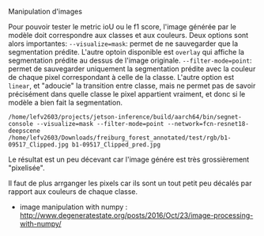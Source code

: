 Manipulation d'images

Pour pouvoir tester le metric ioU ou le f1 score, l'image générée par le modèle doit correspondre aux classes et aux couleurs. Deux options sont alors importantes: 
`--visualize=mask`: permet de ne sauvegarder que la segmentation prédite. L'autre optoin disponible est `overlay` qui affiche la segmentation prédite au dessus de l'image originale. 
`--filter-mode=point`: permet de sauvegarder uniquement la segmentation prédite avec la couleur de chaque pixel correspondant à celle de la classe. L'autre option est `linear`, et "adoucie" la transition entre classe, mais ne permet pas de savoir précisément dans quelle classe le pixel appartient vraiment, et donc si le modèle a bien fait la segmentation. 

```
/home/lefv2603/projects/jetson-inference/build/aarch64/bin/segnet-console --visualize=mask --filter-mode=point --network=fcn-resnet18-deepscene /home/lefv2603/Downloads/freiburg_forest_annotated/test/rgb/b1-09517_Clipped.jpg b1-09517_Clipped_pred.jpg
```

Le résultat est un peu décevant car l'image génére est très grossièrement "pixelisée". 

Il faut de plus arrganger les pixels car ils sont un tout petit peu décalés par rapport aux couleurs de chaque classe. 


- image manipulation with numpy :  <http://www.degeneratestate.org/posts/2016/Oct/23/image-processing-with-numpy/>

